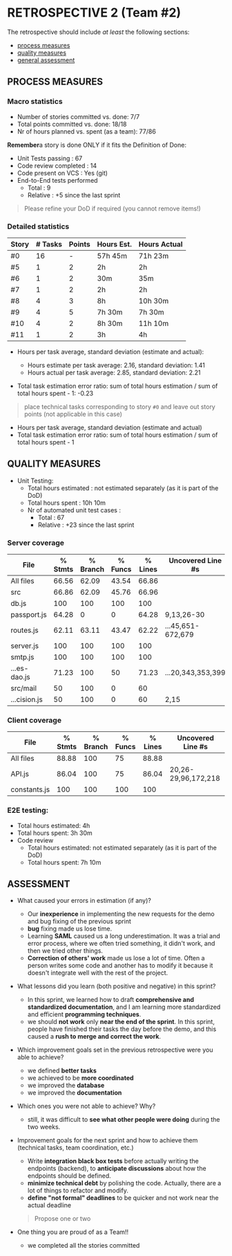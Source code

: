 # RETROSPECTIVE 2 (Team #2)

The retrospective should include _at least_ the following
sections:

- [process measures](#process-measures)
- [quality measures](#quality-measures)
- [general assessment](#assessment)

## PROCESS MEASURES

### Macro statistics

- Number of stories committed vs. done: 7/7
- Total points committed vs. done: 18/18
- Nr of hours planned vs. spent (as a team): 77/86

**Remember**a story is done ONLY if it fits the Definition of Done:

- Unit Tests passing : 67
- Code review completed : 14
- Code present on VCS : Yes (git)
- End-to-End tests performed
  - Total : 9
  - Relative : +5 since the last sprint

> Please refine your DoD if required (you cannot remove items!)

### Detailed statistics

| Story | # Tasks | Points | Hours Est. | Hours Actual |
| ----- | ------- | ------ | ---------- | ------------ |
| #0    | 16      | -      | 57h 45m    | 71h 23m      |
| #5    | 1       | 2      | 2h         | 2h           |
| #6    | 1       | 2      | 30m        | 35m          |
| #7    | 1       | 2      | 2h         | 2h           |
| #8    | 4       | 3      | 8h         | 10h 30m      |
| #9    | 4       | 5      | 7h 30m     | 7h 30m       |
| #10   | 4       | 2      | 8h 30m     | 11h 10m      |
| #11   | 1       | 2      | 3h         | 4h           |


- Hours per task average, standard deviation (estimate and actual):

  - Hours estimate per task average: 2.16, standard deviation: 1.41
  - Hours actual per task average: 2.85, standard deviation: 2.21

- Total task estimation error ratio: sum of total hours estimation / sum of total hours spent - 1: -0.23

> place technical tasks corresponding to story `#0` and leave out story points (not applicable in this case)

- Hours per task average, standard deviation (estimate and actual)
- Total task estimation error ratio: sum of total hours estimation / sum of total hours spent - 1

## QUALITY MEASURES

- Unit Testing:
  - Total hours estimated : not estimated separately (as it is part of the DoD)
  - Total hours spent : 10h 10m
  - Nr of automated unit test cases :
    - Total : 67
    - Relative : +23 since the last sprint

### Server coverage

|File           | % Stmts | % Branch | % Funcs | % Lines | Uncovered Line #s |
|---------------|---------|----------|---------|---------|-------------------|
|All files      |   66.56 |    62.09 |   43.54 |   66.86 |                   |
| src           |   66.86 |    62.09 |   45.76 |   66.96 |                   |
|  db.js        |     100 |      100 |     100 |     100 |                   |
|  passport.js  |   64.28 |        0 |       0 |   64.28 | 9,13,26-30        |
|  routes.js    |   62.11 |    63.11 |   43.47 |   62.22 | ...45,651-672,679 |
|  server.js    |     100 |      100 |     100 |     100 |                   |
|  smtp.js      |     100 |      100 |     100 |     100 |                   |
|  ...es-dao.js |   71.23 |      100 |      50 |   71.23 | ...20,343,353,399 |
| src/mail      |      50 |      100 |       0 |      60 |                   |
|  ...cision.js |      50 |      100 |       0 |      60 | 2,15              |

### Client coverage

| File          | % Stmts | % Branch | % Funcs | % Lines | Uncovered Line #s   |
|---------------|---------|----------|---------|---------|---------------------|
| All files     |   88.88 |      100 |      75 |   88.88 |                     |
| API.js        |   86.04 |      100 |      75 |   86.04 | 20,26-29,96,172,218 |
|  constants.js |     100 |      100 |     100 |     100 |                     |

### E2E testing:
  - Total hours estimated: 4h
  - Total hours spent: 3h 30m
- Code review
  - Total hours estimated: not estimated separately (as it is part of the DoD)
  - Total hours spent: 7h 10m

## ASSESSMENT

- What caused your errors in estimation (if any)?
  - Our **inexperience** in implementing the new requests for the demo and bug fixing of the previous sprint
  - **bug** fixing made us lose time. 
  - Learning **SAML** caused us a long underestimation. It was a trial and error process, where we often tried something, it didn't work, and then we tried other things.
  - **Correction of others' work** made us lose a lot of time. Often a person writes some code and another has to modify it because it doesn't integrate well with the rest of the project.

- What lessons did you learn (both positive and negative) in this sprint?
  - In this sprint, we learned how to draft **comprehensive and standardized documentation**, and I am learning more standardized and efficient **programming techniques**.
  - we should **not work** only **near the end of the sprint**. In this sprint, people have finished their tasks the day before the demo, and this caused a **rush to merge and correct the work**.

- Which improvement goals set in the previous retrospective were you able to achieve?
  - we defined **better tasks**
  - we achieved to be **more coordinated**
  - we improved the **database**
  - we improved the **documentation**
- Which ones you were not able to achieve? Why?
  - still, it was difficult to **see what other people were doing** during the two weeks.

- Improvement goals for the next sprint and how to achieve them (technical tasks, team coordination, etc.)
  - Write **integration black box tests** before actually writing the endpoints (backend), to **anticipate discussions** about how the endpoints should be defined.
  - **minimize technical debt** by polishing the code. Actually, there are a lot of things to refactor and modify.
  - **define "not formal" deadlines** to be quicker and not work near the actual deadline

  > Propose one or two


- One thing you are proud of as a Team!!
  - we completed all the stories committed
